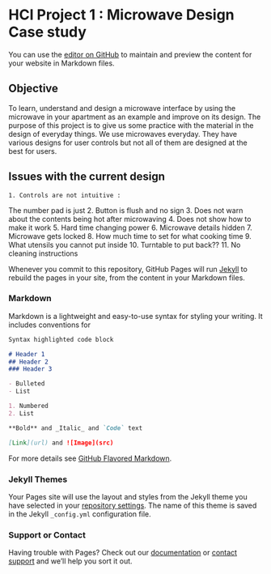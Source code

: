 # HCI Project 1 : Microwave Design Case study 

You can use the [editor on GitHub](https://github.com/Wolfram235/MicrowaveDesignCaseStudy/edit/gh-pages/index.md) to maintain and preview the content for your website in Markdown files.

## Objective

To learn, understand and design a microwave interface by using the microwave in your apartment as an example and improve on its design.
The purpose of this project is to give us some practice with the material in the design of everyday things.
We use microwaves everyday. They have various designs for user controls but not all of them are designed at the best for users.

## Issues with the current design
	1. Controls are not intuitive :
  The number pad is just 
	2. Button is flush and no sign 
	3. Does not warn about the contents being hot after microwaving
	4. Does not show how to make it work
	5. Hard time changing power 
	6. Microwave details hidden
	7. Microwave gets locked 
	8. How much time to set for what cooking time
	9. What utensils you cannot put inside
	10. Turntable to put back??
	11. No cleaning instructions



Whenever you commit to this repository, GitHub Pages will run [Jekyll](https://jekyllrb.com/) to rebuild the pages in your site, from the content in your Markdown files.

### Markdown

Markdown is a lightweight and easy-to-use syntax for styling your writing. It includes conventions for

```markdown
Syntax highlighted code block

# Header 1
## Header 2
### Header 3

- Bulleted
- List

1. Numbered
2. List

**Bold** and _Italic_ and `Code` text

[Link](url) and ![Image](src)
```

For more details see [GitHub Flavored Markdown](https://guides.github.com/features/mastering-markdown/).

### Jekyll Themes

Your Pages site will use the layout and styles from the Jekyll theme you have selected in your [repository settings](https://github.com/Wolfram235/MicrowaveDesignCaseStudy/settings). The name of this theme is saved in the Jekyll `_config.yml` configuration file.

### Support or Contact

Having trouble with Pages? Check out our [documentation](https://docs.github.com/categories/github-pages-basics/) or [contact support](https://support.github.com/contact) and we’ll help you sort it out.
